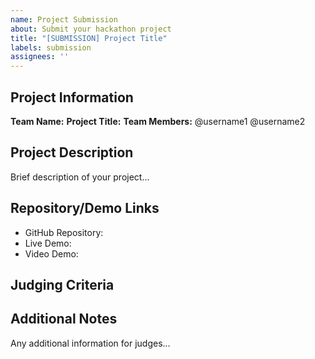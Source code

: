 ```yaml
---
name: Project Submission
about: Submit your hackathon project
title: "[SUBMISSION] Project Title"
labels: submission
assignees: ''
---
```


## Project Information
**Team Name:** 
**Project Title:** 
**Team Members:** @username1 @username2

## Project Description
Brief description of your project...

## Repository/Demo Links
- GitHub Repository: 
- Live Demo: 
- Video Demo: 

## Judging Criteria


## Additional Notes
Any additional information for judges...

